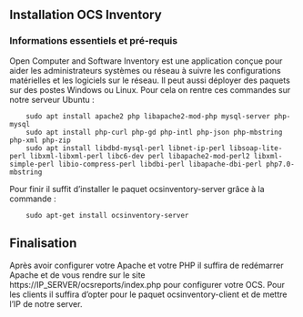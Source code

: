 ## Installation OCS Inventory

### Informations essentiels et pré-requis

Open Computer and Software Inventory est une application conçue pour aider les administrateurs systèmes ou réseau à suivre les configurations matérielles et les logiciels sur le réseau. Il peut aussi déployer des paquets sur des postes Windows ou Linux.
Pour cela on rentre ces commandes sur notre serveur Ubuntu :


        sudo apt install apache2 php libapache2-mod-php mysql-server php-mysql
        sudo apt install php-curl php-gd php-intl php-json php-mbstring php-xml php-zip
        sudo apt install libdbd-mysql-perl libnet-ip-perl libsoap-lite-perl libxml-libxml-perl libc6-dev perl libapache2-mod-perl2 libxml-simple-perl libio-compress-perl libdbi-perl libapache-dbi-perl php7.0-mbstring 

Pour finir il suffit d’installer le paquet ocsinventory-server grâce à la commande :

        sudo apt-get install ocsinventory-server

## Finalisation

Après avoir configurer votre Apache et votre PHP il suffira de redémarrer Apache et de vous rendre sur le site https://IP_SERVER/ocsreports/index.php pour configurer votre OCS.
Pour les clients il suffira d’opter pour le paquet ocsinventory-client et de mettre l’IP de notre server.
